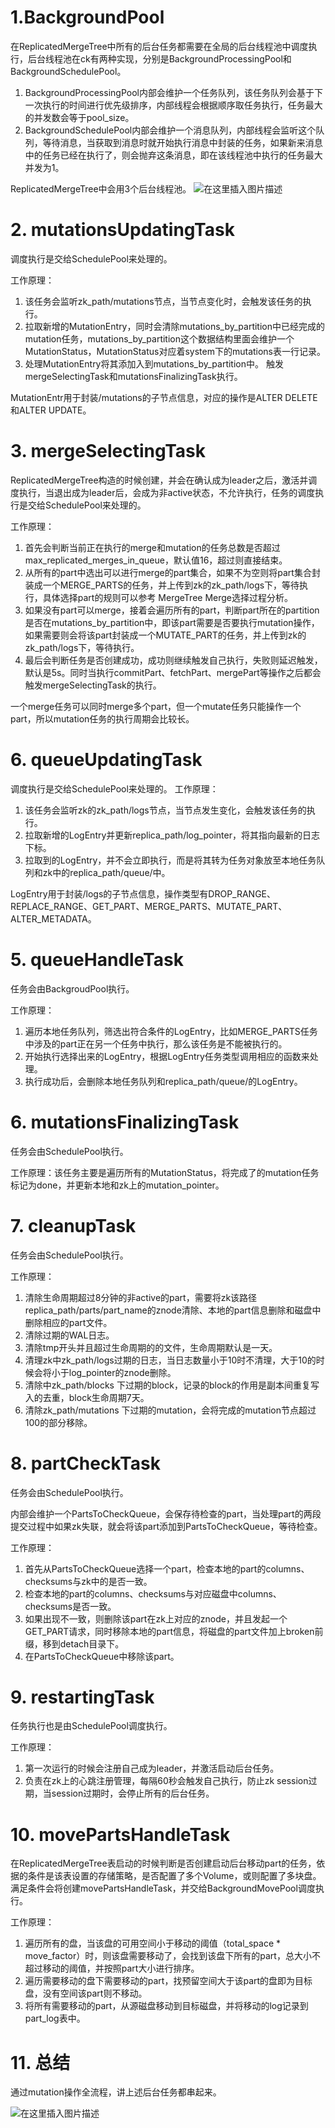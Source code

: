 # 1.BackgroundPool
在ReplicatedMergeTree中所有的后台任务都需要在全局的后台线程池中调度执行，后台线程池在ck有两种实现，分别是BackgroundProcessingPool和BackgroundSchedulePool。

1. BackgroundProcessingPool内部会维护一个任务队列，该任务队列会基于下一次执行的时间进行优先级排序，内部线程会根据顺序取任务执行，任务最大的并发数会等于pool_size。
2. BackgroundSchedulePool内部会维护一个消息队列，内部线程会监听这个队列，等待消息，当获取到消息时就开始执行消息中封装的任务，如果新来消息中的任务已经在执行了，则会抛弃这条消息，即在该线程池中执行的任务最大并发为1。

ReplicatedMergeTree中会用3个后台线程池。
![在这里插入图片描述](https://img-blog.csdnimg.cn/0797d92126254a5a9a8e9501648a84bf.jpg?x-oss-process=image/watermark,type_ZmFuZ3poZW5naGVpdGk,shadow_10,text_aHR0cHM6Ly9ibG9nLmNzZG4ubmV0L3FxXzQzMTE1NjA2,size_16,color_FFFFFF,t_70#pic_center)



# 2. mutationsUpdatingTask

调度执行是交给SchedulePool来处理的。

工作原理：

1. 该任务会监听zk_path/mutations节点，当节点变化时，会触发该任务的执行。
2. 拉取新增的MutationEntry，同时会清除mutations_by_partition中已经完成的mutation任务，mutations_by_partition这个数据结构里面会维护一个MutationStatus，MutationStatus对应着system下的mutations表一行记录。
3. 处理MutationEntry将其添加入到mutations_by_partition中。
触发mergeSelectingTask和mutationsFinalizingTask执行。

MutationEntr用于封装/mutations的子节点信息，对应的操作是ALTER DELETE和ALTER UPDATE。

# 3. mergeSelectingTask
ReplicatedMergeTree构造的时候创建，并会在确认成为leader之后，激活并调度执行，当退出成为leader后，会成为非active状态，不允许执行，任务的调度执行是交给SchedulePool来处理的。

工作原理：

1. 首先会判断当前正在执行的merge和mutation的任务总数是否超过max_replicated_merges_in_queue，默认值16，超过则直接结束。
2. 从所有的part中选出可以进行merge的part集合，如果不为空则将part集合封装成一个MERGE_PARTS的任务，并上传到zk的zk_path/logs下，等待执行，具体选择part的规则可以参考 MergeTree Merge选择过程分析。
3. 如果没有part可以merge，接着会遍历所有的part，判断part所在的partition是否在mutations_by_partition中，即该part需要是否要执行mutation操作，如果需要则会将该part封装成一个MUTATE_PART的任务，并上传到zk的zk_path/logs下，等待执行。
4. 最后会判断任务是否创建成功，成功则继续触发自己执行，失败则延迟触发，默认是5s。同时当执行commitPart、fetchPart、mergePart等操作之后都会触发mergeSelectingTask的执行。

一个merge任务可以同时merge多个part，但一个mutate任务只能操作一个part，所以mutation任务的执行周期会比较长。

# 6. queueUpdatingTask
调度执行是交给SchedulePool来处理的。
工作原理：

1. 该任务会监听zk的zk_path/logs节点，当节点发生变化，会触发该任务的执行。
2. 拉取新增的LogEntry并更新replica_path/log_pointer，将其指向最新的日志下标。
3. 拉取到的LogEntry，并不会立即执行，而是将其转为任务对象放至本地任务队列和zk中的replica_path/queue/中。

LogEntry用于封装/logs的子节点信息，操作类型有DROP_RANGE、REPLACE_RANGE、GET_PART、MERGE_PARTS、MUTATE_PART、ALTER_METADATA。

# 5. queueHandleTask
任务会由BackgroudPool执行。

工作原理：

1. 遍历本地任务队列，筛选出符合条件的LogEntry，比如MERGE_PARTS任务中涉及的part正在另一个任务中执行，那么该任务是不能被执行的。
2. 开始执行选择出来的LogEntry，根据LogEntry任务类型调用相应的函数来处理。
3. 执行成功后，会删除本地任务队列和replica_path/queue/的LogEntry。

# 6. mutationsFinalizingTask
任务会由SchedulePool执行。

工作原理：该任务主要是遍历所有的MutationStatus，将完成了的mutation任务标记为done，并更新本地和zk上的mutation_pointer。

# 7. cleanupTask
任务会由SchedulePool执行。

工作原理：

1. 清除生命周期超过8分钟的非active的part，需要将zk该路径replica_path/parts/part_name的znode清除、本地的part信息删除和磁盘中删除相应的part文件。
2. 清除过期的WAL日志。
3. 清除tmp开头并且超过生命周期的的文件，生命周期默认是一天。
4. 清理zk中zk_path/logs过期的日志，当日志数量小于10时不清理，大于10的时候会将小于log_pointer的znode删除。
5. 清除中zk_path/blocks 下过期的block，记录的block的作用是副本间重复写入的去重，block生命周期7天。
6. 清除zk_path/mutations 下过期的mutation，会将完成的mutation节点超过100的部分移除。

# 8. partCheckTask

任务会由SchedulePool执行。

内部会维护一个PartsToCheckQueue，会保存待检查的part，当处理part的两段提交过程中如果zk失联，就会将该part添加到PartsToCheckQueue，等待检查。

工作原理：

1. 首先从PartsToCheckQueue选择一个part，检查本地的part的columns、checksums与zk中的是否一致。
2. 检查本地的part的columns、checksums与对应磁盘中columns、checksums是否一致。
3. 如果出现不一致，则删除该part在zk上对应的znode，并且发起一个GET_PART请求，同时移除本地的part信息，将磁盘的part文件加上broken前缀，移到detach目录下。
4. 在PartsToCheckQueue中移除该part。

# 9. restartingTask

任务执行也是由SchedulePool调度执行。

工作原理：

1. 第一次运行的时候会注册自己成为leader，并激活启动后台任务。
2. 负责在zk上的心跳注册管理，每隔60秒会触发自己执行，防止zk session过期，当session过期时，会停止所有的后台任务。
# 10. movePartsHandleTask
在ReplicatedMergeTree表启动的时候判断是否创建启动后台移动part的任务，依据的条件是该表设置的存储策略，是否配置了多个Volume，或则配置了多块盘。满足条件会将创建movePartsHandleTask，并交给BackgroundMovePool调度执行。

工作原理：

1. 遍历所有的盘，当该盘的可用空间小于移动的阈值（total_space * move_factor）时，则该盘需要移动了，会找到该盘下所有的part，总大小不超过移动的阈值，并按照part大小进行排序。
2. 遍历需要移动的盘下需要移动的part，找预留空间大于该part的盘即为目标盘，没有空间该part则不移动。
3. 将所有需要移动的part，从源磁盘移动到目标磁盘，并将移动的log记录到part_log表中。
# 11. 总结
通过mutation操作全流程，讲上述后台任务都串起来。

![在这里插入图片描述](https://img-blog.csdnimg.cn/0a60243fa42b4662b4b918c59d1c1e02.png?x-oss-process=image/watermark,type_ZmFuZ3poZW5naGVpdGk,shadow_10,text_aHR0cHM6Ly9ibG9nLmNzZG4ubmV0L3FxXzQzMTE1NjA2,size_16,color_FFFFFF,t_70#pic_center)